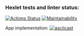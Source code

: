 ### Hexlet tests and linter status:
[![Actions Status](https://github.com/DSunShine371/java-project-61/actions/workflows/hexlet-check.yml/badge.svg)](https://github.com/DSunShine371/java-project-61/actions)
[![Maintainability](https://api.codeclimate.com/v1/badges/70e499e7582253af3853/maintainability)](https://codeclimate.com/github/DSunShine371/java-project-61/maintainability)

App implementation:
[![asciicast](https://asciinema.org/a/R7rIqRDeyKBA9wlQgJEoCHVeJ.svg)](https://asciinema.org/a/R7rIqRDeyKBA9wlQgJEoCHVeJ)
